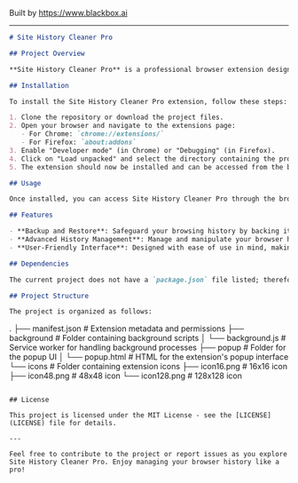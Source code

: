 
Built by https://www.blackbox.ai

---

```markdown
# Site History Cleaner Pro

## Project Overview

**Site History Cleaner Pro** is a professional browser extension designed for advanced browser history management. It comes with essential features such as backup, restore, and various management tools, aimed at providing users with a comprehensive toolkit to manage their browsing history efficiently.

## Installation

To install the Site History Cleaner Pro extension, follow these steps:

1. Clone the repository or download the project files.
2. Open your browser and navigate to the extensions page:
   - For Chrome: `chrome://extensions/`
   - For Firefox: `about:addons`
3. Enable "Developer mode" (in Chrome) or "Debugging" (in Firefox).
4. Click on "Load unpacked" and select the directory containing the project files.
5. The extension should now be installed and can be accessed from the browser's extension toolbar.

## Usage

Once installed, you can access Site History Cleaner Pro through the browser's extension icon. Clicking the icon will open the popup interface where you can manage your browser history, initiate backup and restore processes, and access various settings.

## Features

- **Backup and Restore**: Safeguard your browsing history by backing it up and restoring it as needed.
- **Advanced History Management**: Manage and manipulate your browser history with various tools to enhance your productivity online.
- **User-Friendly Interface**: Designed with ease of use in mind, making history management a straightforward process.

## Dependencies

The current project does not have a `package.json` file listed; therefore, no external dependencies need to be considered for this extension. 

## Project Structure

The project is organized as follows:

```
.
├── manifest.json          # Extension metadata and permissions
├── background             # Folder containing background scripts
│   └── background.js      # Service worker for handling background processes
├── popup                  # Folder for the popup UI
│   └── popup.html         # HTML for the extension's popup interface
└── icons                  # Folder containing extension icons
    ├── icon16.png        # 16x16 icon
    ├── icon48.png        # 48x48 icon
    └── icon128.png       # 128x128 icon
```

## License

This project is licensed under the MIT License - see the [LICENSE](LICENSE) file for details.

---

Feel free to contribute to the project or report issues as you explore Site History Cleaner Pro. Enjoy managing your browser history like a pro!
```